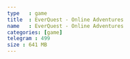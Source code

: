 ```yaml
---
type   : game
title  : EverQuest - Online Adventures
name   : EverQuest - Online Adventures
categories: [game]
telegram : 499
size : 641 MB
---
```



